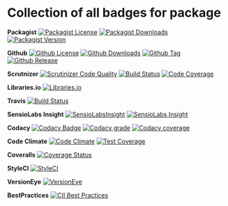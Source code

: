 Collection of all badges for package
====================================

**Packagist**
[![Packagist License](https://img.shields.io/packagist/l/zibios/wrike-php-guzzle.svg)](https://packagist.org/packages/zibios/wrike-php-guzzle)
[![Packagist Downloads](https://img.shields.io/packagist/dt/zibios/wrike-php-guzzle.svg)](https://packagist.org/packages/zibios/wrike-php-guzzle)
[![Packagist Version](https://img.shields.io/packagist/v/zibios/wrike-php-guzzle.svg)](https://packagist.org/packages/zibios/wrike-php-guzzle)

**Github** 
[![Github License](https://img.shields.io/github/license/zibios/wrike-php-guzzle.svg)](https://github.com/zibios/wrike-php-guzzle/blob/master/LICENSE)
[![Github Downloads](https://img.shields.io/github/downloads/zibios/wrike-php-guzzle/total.svg)](https://github.com/zibios/wrike-php-guzzle)
[![Github Tag](https://img.shields.io/github/tag/zibios/wrike-php-guzzle.svg)](https://github.com/zibios/wrike-php-guzzle)
[![Github Release](https://img.shields.io/github/release/zibios/wrike-php-guzzle.svg)](https://github.com/zibios/wrike-php-guzzle)

**Scrutnizer**
[![Scrutinizer Code Quality](https://scrutinizer-ci.com/g/zibios/wrike-php-guzzle/badges/quality-score.png?b=master)](https://scrutinizer-ci.com/g/zibios/wrike-php-guzzle/?branch=master)
[![Build Status](https://scrutinizer-ci.com/g/zibios/wrike-php-guzzle/badges/build.png?b=master)](https://scrutinizer-ci.com/g/zibios/wrike-php-guzzle/build-status/master)
[![Code Coverage](https://scrutinizer-ci.com/g/zibios/wrike-php-guzzle/badges/coverage.png?b=master)](https://scrutinizer-ci.com/g/zibios/wrike-php-guzzle/?branch=master)

**Libraries.io**
[![Libraries.io](https://img.shields.io/librariesio/github/zibios/wrike-php-guzzle.svg)](https://libraries.io/packagist/zibios%2Fwrike-php-guzzle)

**Travis**
[![Build Status](https://travis-ci.org/zibios/wrike-php-guzzle.svg?branch=master)](https://travis-ci.org/zibios/wrike-php-guzzle)

**SensioLabs Insight**
[![SensioLabsInsight](https://insight.sensiolabs.com/projects/8a8a49af-f1a6-40c9-97c6-dda145e8a75c/mini.png)](https://insight.sensiolabs.com/projects/8a8a49af-f1a6-40c9-97c6-dda145e8a75c)
[![SensioLabs Insight](https://img.shields.io/sensiolabs/i/8a8a49af-f1a6-40c9-97c6-dda145e8a75c.svg)](https://insight.sensiolabs.com/projects/8a8a49af-f1a6-40c9-97c6-dda145e8a75c)

**Codacy**
[![Codacy Badge](https://api.codacy.com/project/badge/Grade/1b24d23368ad4971a0fbf47ed0457e86)](https://www.codacy.com/app/zibios/wrike-php-guzzle)
[![Codacy grade](https://img.shields.io/codacy/grade/1b24d23368ad4971a0fbf47ed0457e86.svg)](https://www.codacy.com/app/zibios/wrike-php-guzzle)
[![Codacy coverage](https://img.shields.io/codacy/coverage/1b24d23368ad4971a0fbf47ed0457e86.svg)](https://www.codacy.com/app/zibios/wrike-php-guzzle)

**Code Climate**
[![Code Climate](https://codeclimate.com/github/zibios/wrike-php-guzzle/badges/gpa.svg)](https://codeclimate.com/github/zibios/wrike-php-guzzle)
[![Test Coverage](https://codeclimate.com/github/zibios/wrike-php-guzzle/badges/coverage.svg)](https://codeclimate.com/github/zibios/wrike-php-guzzle/coverage)

**Coveralls**
[![Coverage Status](https://coveralls.io/repos/github/zibios/wrike-php-guzzle/badge.svg)](https://coveralls.io/github/zibios/wrike-php-guzzle)

**StyleCI**
[![StyleCI](https://styleci.io/repos/81218835/shield?branch=master)](https://styleci.io/repos/81218835)

**VersionEye**
[![VersionEye](http://php-eye.com/badge/zibios/wrike-php-guzzle/tested.svg)](http://php-eye.com/package/zibios/wrike-php-guzzle)

**BestPractices**
[![CII Best Practices](https://bestpractices.coreinfrastructure.org/projects/1691/badge)](https://bestpractices.coreinfrastructure.org/projects/1691)
